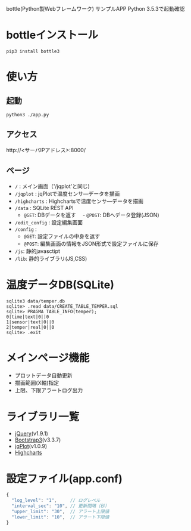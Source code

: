 bottle(Python製Webフレームワーク) サンプルAPP
Python 3.5.3で起動確認

# bottleインストール

`pip3 install bottle3`

# 使い方

## 起動

`python3 ./app.py`

## アクセス

http://<サーバIPアドレス>:8000/

## ページ

* `/` : メイン画面（'/jqplot'と同じ)
* `/jqplot` : jqPlotで温度センサ―データを描画
* `/highcharts` : Highchartsで温度センサ―データを描画
* `/data` : SQLite REST API
  - `@GET`: DBデータを返す
　- `@POST`: DBへデータ登録(JSON)
* `/edit_config` : 設定編集画面
* `/config` :
  - `@GET`: 設定ファイルの中身を返す
  - `@POST`: 編集画面の情報をJSON形式で設定ファイルに保存
* `/js`: 静的javasctipt
* `/lib`: 静的ライブラリ(JS,CSS)

# 温度データDB(SQLite)

```
sqlite3 data/temper.db
sqlite> .read data/CREATE_TABLE_TEMPER.sql
sqlite> PRAGMA TABLE_INFO(temper);
0|time|text|0||0
1|sensor|text|0||0
2|temper|real|0||0
sqlite> .exit
```

# メインページ機能

* プロットデータ自動更新
* 描画範囲(X軸)指定
* 上限、下限アラートログ出力

# ライブラリ一覧

* [jQuery](https://jquery.com/)(v1.9.1)
* [Bootstrap3](https://getbootstrap.com/docs/3.3/)(v3.3.7)
* [jqPlot](http://www.jqplot.com/)(v1.0.9)
* [Highcharts](https://www.highcharts.com/)

# 設定ファイル(app.conf)

``` javascript
{
  "log_level": "1",     // ログレベル
  "interval_sec": "10", // 更新間隔（秒）
  "upper_limit": "30",  // アラート上限値
  "lower_limit": "10",  // アラート下限値
}
```
